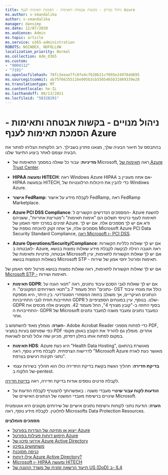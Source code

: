 ```yaml
---
title: ניהול מנויים - בקשות אבטחה ותאימות - הסמכת תאימות לענף Azure
ms.author: v-smandalika
author: v-smandalika
manager: dansimp
ms.date: 12/07/2020
ms.audience: Admin
ms.topic: article
ms.service: o365-administration
ROBOTS: NOINDEX, NOFOLLOW
localization_priority: Normal
ms.collection: Adm_O365
ms.custom:
- "9004112"
- "7191"
ms.openlocfilehash: 78fc3eeae7fc8fe4cf620b21cf095e24978dd695
ms.sourcegitcommit: ab75f66355116e995b3cb5505465b31989339e28
ms.translationtype: MT
ms.contentlocale: he-IL
ms.lasthandoff: 08/13/2021
ms.locfileid: "58328291"
---
```

# <a name="subscription-management---security-and-compliance-requests---azure-industry-compliance-accreditation"></a>ניהול מנויים - בקשות אבטחה ותאימות - הסמכת תאימות לענף Azure

בהתבסס על תיאור הבעיה שלך, מצאנו פתרון בשבילך. רוב הלקוחות הצליחו לפתור את הבעיה עצמם לאחר ביצוע התיעוד שלנו.

- **מדיניות**: עבור כל שאלה במסמך התאימות של Microsoft, ראה [תאימות של Azure Trust Center](https://docs.microsoft.com/compliance/regulatory/offering-SOC).

- **HIPAA ומעשה HITECH**: ראה Windows Azure HIPAA אם אתה מעוניין ב- HIPAA ובמעשה HITECH, כדי להבין את היכולות הרלוונטיות של Windows Azure.

- **אישור FedRamp**: לקבלת מידע על אישור FedRamp, ראה FedRamp Marketplace.

- **Azure PCI DSS Compliance**: המסמכים הנדרשים הקשורים ל- Azure להשגת תאימות לענף כרטיסי תשלום הם "אימות תאימות" ו"מטריצת אחריות", ששניהם זמינים במרכז יחסי האמון של Azure. ודא אם יש לך מסמכים אלה. אם יש לך מסמכים אלה, אך אתה זקוק להוכחה נוספת של Microsoft Azure PCI Data Security Standard Compliance, [ראה Microsoft ו- PCI DSS](https://docs.microsoft.com/compliance/regulatory/offering-PCI-DSS).

- **Azure Operations/Security/Compliance**: אם יש לך שאלות כלליות הקשורות לאבטחה ב- Azure, ראה תגובה רגילה לבקשה לקבלת מידע שאלות נפוצות בנושא אבטחה, פרטיות ותאימות של Microsoft אם יש לך שאלות הקשורות לתאימות, עיין בשאלות הנפוצות בנושא Microsoft STP - תאימות ופורטל יחסי אמון של שירות.

אם יש לך שאלות הקשורות לתאימות, ראה שאלות נפוצות בנושא פורטל יחסי האמון של [Microsoft STP -](https://www.microsoft.com/trust-center/compliance/compliance-overview) תאימות ושירות.

- **תאימות GDPR**: אם יש לך שאלות לגבי הסכם עיבוד נתונים, ראה "תנאי הגנה על נתונים" החל מעמוד 7 ב"תנאי השירותים המקוונים". ה- OST כולל את מונחי עיבוד הנתונים העיקריים, אך משולב בחוזה המסחרי הסטנדרטי. בין היתר, היא מספקת התחייבות חוזית לגבי התחייבויות GDPR שלנו. בנוסף, עיין במונחים הספציפיים ל- GDPR בסוף החוזה ב-"קובץ מצורף 4", החל מעמוד 42. מקטעים אלה מכסים את התחייבויות ה- GDPR של Microsoft כמעבד נתונים ומעבד משנה למעבד נתונים אחר.

**הערה**: מומלץ מאוד להשתמש ב- Adobe Acrobat Reader כדי לפתוח מסמכי PDF, כפי שפורסם בעיות במציגי PDF אחרים. מומלץ גם להוריד את הקובץ באופן מקומי במקום לפתוח אותו בחלון דפדפן, מכיוון שזה עלול לגרום לשגיאות.

- **תאימות HDS**: Azure היא כעת "Health Data Hosting", מאושרת בהתאם לדרישות הצרפתית. לקבלת מידע נוסף, ראה "Microsoft Azure מאושר כעת לארח נתוני תקינות רגישים בצרפת".

- **בדיקת חדירה**: תהליך הגשת בקשת בדיקת החדירה כולו הוא תהליך בשירות עצמי של הלקוח ב-pentest.

לקבלת פרטים נוספים אודות בדיקת חדירה, ראה [בדיקת חדירה](https://docs.microsoft.com/azure/security/fundamentals/pen-testing).

- **הודעות לקוח עבור שינויי** מעבדי משנה : באפשרותך להצטרף לקבלת הודעות על שינויים ברשימת מעבדי המשנה של הנתונים האישיים של Microsoft.

**הערה**: הודעת נתוני לקוחות ורשימת נתונים אישיים של שירותים מקוונים היא אוטומטית לחלוטין. לקבלת מידע נוסף, ראה Microsofts Data Protection Resources.

**מסמכים מומלצים**

- [ייצוא או מחיקה של הגדרות בפורטל Azure](https://docs.microsoft.com/azure/azure-portal/set-preferences)
- [חיפוש דוחות פעילות בפורטל Azure](https://docs.microsoft.com/azure/active-directory/reports-monitoring/howto-find-activity-reports)
- [אירועי סיכון של Azure Active Directory](https://docs.microsoft.com/azure/active-directory/identity-protection/overview-identity-protection)
- [משתמשים בסיכון](https://docs.microsoft.com/azure/active-directory/identity-protection/overview-identity-protection)
- [כניסה מסוכנת](https://docs.microsoft.com/azure/active-directory/identity-protection/overview-identity-protection)
- [אילו דוחות Azure Active Directory?](https://docs.microsoft.com/azure/active-directory/reports-monitoring/overview-reports)
- [Microsoft ו- HIPAA ומעשה HITECH](https://docs.microsoft.com/compliance/regulatory/offering-hipaa-hitech)
- [תיעוד הרשאה זמנית של משרד ההגנה של US (DoD) ב- IL4](https://docs.microsoft.com/compliance/regulatory/offering-DoD-DISA-L2-L4-L5)














